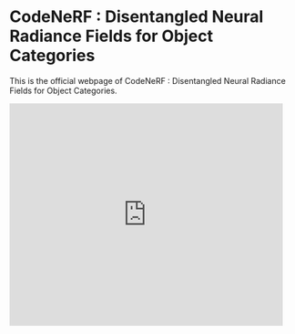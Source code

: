 # CodeNeRF : Disentangled Neural Radiance Fields for Object Categories

This is the official webpage of CodeNeRF : Disentangled Neural Radiance Fields for Object Categories.

<iframe  title="YouTube video player" width="480" height="390" src="http://www.youtube.com/watch?v=TheVideoID?autoplay=1" frameborder="0" allowfullscreen></iframe>




